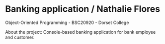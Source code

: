 # Banking application / Nathalie Flores
 Object-Oriented Programming - BSC20920 - Dorset College
 
 About the project: Console-based banking application for bank employee and customer.
 
 
 
